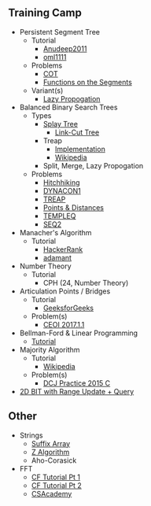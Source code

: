 ## Training Camp

  * Persistent Segment Tree
    * Tutorial
      * [Anudeep2011](https://blog.anudeep2011.com/persistent-segment-trees-explained-with-spoj-problems/)
      * [oml1111](https://drive.google.com/file/d/0BwGLW04WRv0ITEZjRWlMSFc2bk0/view)
    * Problems
      * [COT](http://www.spoj.com/problems/COT/)
      * [Functions on the Segments](http://codeforces.com/contest/837/problem/G)
    * Variant(s)
      * [Lazy Propogation](http://codeforces.com/blog/entry/47108?#comment-315047)
  * Balanced Binary Search Trees
    * Types
      * [Splay Tree](http://codeforces.com/blog/entry/18462)
      	* [Link-Cut Tree](http://courses.csail.mit.edu/6.851/spring12/scribe/L19.pdf)
      * Treap
      	* [Implementation](http://blog.ruofeidu.com/treap-in-45-lines-of-c/)
      	* [Wikipedia](https://en.wikipedia.org/wiki/Treap)
       * Split, Merge, Lazy Propogation
    * Problems
      * [Hitchhiking](http://codeforces.com/contest/809/problem/D) [](132)
      * [DYNACON1](http://www.spoj.com/problems/DYNACON1/) [](140)
      * [TREAP](http://www.spoj.com/problems/TREAP/) [](173)
      * [Points & Distances](https://www.hackerearth.com/problem/algorithm/septembereasy-points-and-distances-d30d0e6b/description/) [](185)
      * [TEMPLEQ](http://www.spoj.com/problems/TEMPLEQ/) [](213)
      * [SEQ2](http://www.spoj.com/problems/SEQ2/)
  * Manacher's Algorithm
    * Tutorial
      * [HackerRank](https://www.hackerrank.com/topics/manachers-algorithm)
      * [adamant](http://codeforces.com/blog/entry/12143)
  * Number Theory
    * Tutorial
       * CPH (24, Number Theory)
  * Articulation Points / Bridges
    * Tutorial
       * [GeeksforGeeks](http://www.geeksforgeeks.org/articulation-points-or-cut-vertices-in-a-graph/)
    * Problem(s)
       * [CEOI 2017.1.1](https://csacademy.com/contest/archive/task/one-way-streets/)
  * Bellman-Ford & Linear Programming
    * [Tutorial](https://www.cs.rit.edu/~spr/COURSES/ALG/MIT/lec18.pdf)
  * Majority Algorithm
    * Tutorial
      * [Wikipedia](https://en.wikipedia.org/wiki/Boyer%E2%80%93Moore_majority_vote_algorithm)
    * Problem(s)
      * [DCJ Practice 2015 C](https://code.google.com/codejam/contest/4264486/dashboard#s=p2)
  * [2D BIT with Range Update + Query](https://arxiv.org/pdf/1311.6093v4.pdf)
    
## Other
  * Strings
    * [Suffix Array](https://github.com/SuprDewd/T-414-AFLV/tree/master/11_strings)
    * [Z Algorithm](http://codeforces.com/blog/entry/3107)
    * Aho-Corasick
  * FFT
    * [CF Tutorial Pt 1](http://codeforces.com/blog/entry/43499)
    * [CF Tutorial Pt 2](http://codeforces.com/blog/entry/48798)
    * [CSAcademy](https://csacademy.com/blog/fast-fourier-transform-and-variations-of-it/)
